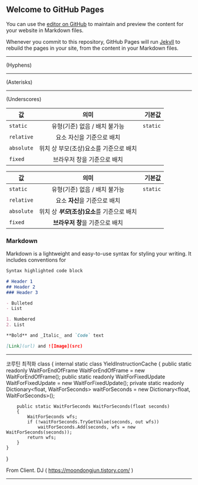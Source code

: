 ## Welcome to GitHub Pages

You can use the [editor on GitHub](https://github.com/gadigun/Personal_history/edit/main/README.md) to maintain and preview the content for your website in Markdown files.

Whenever you commit to this repository, GitHub Pages will run [Jekyll](https://jekyllrb.com/) to rebuild the pages in your site, from the content in your Markdown files.

---
(Hyphens)

***
(Asterisks)

___
(Underscores)

| 값 | 의미 | 기본값 |
|---|:---:|---:|
| `static` | 유형(기준) 없음 / 배치 불가능 | `static` |
| `relative` | 요소 자신을 기준으로 배치 |  |
| `absolute` | 위치 상 부모(조상)요소를 기준으로 배치 |  |
| `fixed` | 브라우저 창을 기준으로 배치 |  |

값 | 의미 | 기본값
---|:---:|---:
`static` | 유형(기준) 없음 / 배치 불가능 | `static`
`relative` | 요소 **자신**을 기준으로 배치 |
`absolute` | 위치 상 **_부모_(조상)요소**를 기준으로 배치 |
`fixed` | **브라우저 창**을 기준으로 배치 |

### Markdown

Markdown is a lightweight and easy-to-use syntax for styling your writing. It includes conventions for

```markdown
Syntax highlighted code block

# Header 1
## Header 2
### Header 3

- Bulleted
- List

1. Numbered
2. List

**Bold** and _Italic_ and `Code` text

[Link](url) and ![Image](src)


```
---

코루틴 최적화
class 
{
    internal static class YieldInstructionCache
    {
        public static readonly WaitForEndOfFrame WaitForEndOfFrame = new WaitForEndOfFrame();
        public static readonly WaitForFixedUpdate WaitForFixedUpdate = new WaitForFixedUpdate();
        private static readonly Dictionary<float, WaitForSeconds> waitForSeconds = new Dictionary<float, WaitForSeconds>();

        public static WaitForSeconds WaitForSeconds(float seconds)
        {
            WaitForSeconds wfs;
            if (!waitForSeconds.TryGetValue(seconds, out wfs))
                waitForSeconds.Add(seconds, wfs = new WaitForSeconds(seconds));
            return wfs;
        }
    }
}

From Client. DJ ( https://moondongjun.tistory.com/ )

---
